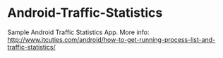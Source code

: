 Android-Traffic-Statistics
==================

Sample Android Traffic Statistics App. More info: http://www.itcuties.com/android/how-to-get-running-process-list-and-traffic-statistics/